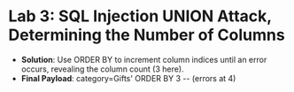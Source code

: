 # Lab 3: SQL Injection UNION Attack, Determining the Number of Columns

* **Solution**: Use ORDER BY to increment column indices until an error occurs, revealing the column count (3 here).
* **Final Payload**: category=Gifts' ORDER BY 3 -- (errors at 4)